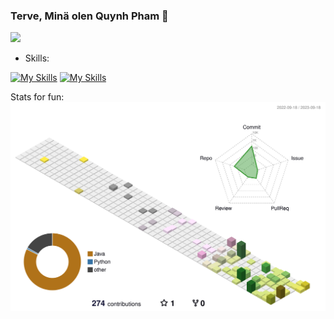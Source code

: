 
### Terve, Minä olen Quynh Pham 👋 
![](https://komarev.com/ghpvc/?username=ttqp2812fi&color=brightgreen)
- Skills: 

[![My Skills](https://skills.thijs.gg/icons?i=java,python&theme=light)](https://skills.thijs.gg) 
[![My Skills](https://skills.thijs.gg/icons?i=mysql,postgres&theme=light)](https://skills.thijs.gg)

Stats for fun:
![](./profile-3d-contrib/profile-season.svg)
